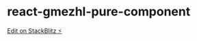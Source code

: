 # react-gmezhl-pure-component

[Edit on StackBlitz ⚡️](https://stackblitz.com/edit/react-gmezhl-pure-component)